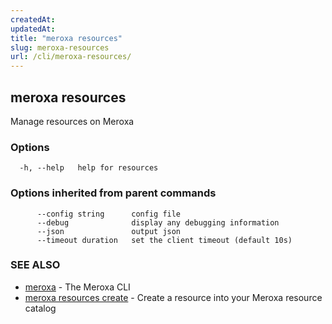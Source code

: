 ```yaml
---
createdAt: 
updatedAt: 
title: "meroxa resources"
slug: meroxa-resources
url: /cli/meroxa-resources/
---
```

## meroxa resources

Manage resources on Meroxa

### Options

```
  -h, --help   help for resources
```

### Options inherited from parent commands

```
      --config string      config file
      --debug              display any debugging information
      --json               output json
      --timeout duration   set the client timeout (default 10s)
```

### SEE ALSO

* [meroxa](/cli/meroxa/)	 - The Meroxa CLI
* [meroxa resources create](/cli/meroxa-resources-create/)	 - Create a resource into your Meroxa resource catalog


